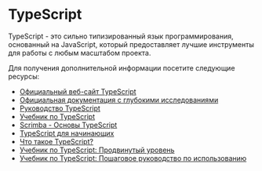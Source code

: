 # TypeScript

TypeScript - это сильно типизированный язык программирования, основанный на JavaScript, который предоставляет лучшие инструменты для работы с любым масштабом проекта.

Для получения дополнительной информации посетите следующие ресурсы:

- [Официальный веб-сайт TypeScript](https://www.typescriptlang.org/)
- [Официальная документация с глубокими исследованиями](https://www.typescriptlang.org/docs/)
- [Руководство TypeScript](https://www.typescriptlang.org/docs/handbook/intro.html)
- [Учебник по TypeScript](https://www.tutorialspoint.com/typescript/index.htm)
- [Scrimba - Основы TypeScript](https://scrimba.com/learn/typescript)
- [TypeScript для начинающих](https://www.youtube.com/watch?v=BwuLxPH8IDs)
- [Что такое TypeScript?](https://thenewstack.io/what-is-typescript/)
- [Учебник по TypeScript: Продвинутый уровень](https://thenewstack.io/typescript-tutorial-go-beyond-hello-world/)
- [Учебник по TypeScript: Пошаговое руководство по использованию](https://thenewstack.io/typescript-tutorial-a-guide-to-using-the-programming-language/)
